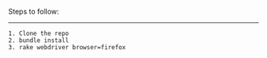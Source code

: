 Steps to follow:
___________________________
    1. Clone the repo
    2. bundle install
    3. rake webdriver browser=firefox

